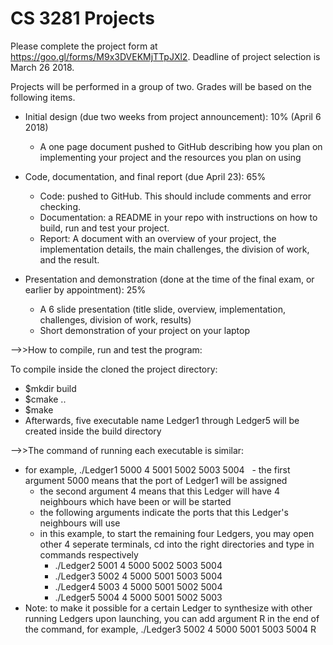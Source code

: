 # CS 3281 Projects

Please complete the project form at https://goo.gl/forms/M9x3DVEKMjTTpJXl2. Deadline of project selection is March 26 2018.

Projects will be performed in a group of two. Grades will be based on the following items.

- Initial design (due two weeks from project announcement): 10%   (April 6 2018)
  - A one page document pushed to GitHub describing how you plan on implementing your project and the resources you plan on using

- Code, documentation, and final report (due April 23): 65%
  - Code: pushed to GitHub. This should include comments and error checking.
  - Documentation: a README in your repo with instructions on how to build, run and test your project.
  - Report: A document with an overview of your project, the implementation details, the main challenges, the division of work, and the result.

- Presentation and demonstration (done at the time of the final exam, or earlier by appointment): 25%
  - A 6 slide presentation (title slide, overview, implementation, challenges, division of work, results)
  - Short demonstration of your project on your laptop


-->>How to compile, run and test the program:

To compile inside the cloned the project directory:
  - $mkdir build
  - $cmake ..
  - $make
  - Afterwards, five executable name Ledger1 through Ledger5 will be created inside the build directory
  
-->>The command of running each executable is similar:
  - for example, ./Ledger1 5000 4 5001 5002 5003 5004
    - the first argument 5000 means that the port of Ledger1 will be assigned
    - the second argument 4 means that this Ledger will have 4 neighbours which have been or will be started
    - the following arguments indicate the ports that this Ledger's neighbours will use
    - in this example, to start the remaining four Ledgers, you may open other 4 seperate terminals, cd into the right directories and type in commands respectively
      - ./Ledger2 5001 4 5000 5002 5003 5004
      - ./Ledger3 5002 4 5000 5001 5003 5004
      - ./Ledger4 5003 4 5000 5001 5002 5004
      - ./Ledger5 5004 4 5000 5001 5002 5003
  - Note: to make it possible for a certain Ledger to synthesize with other running Ledgers upon launching, you can add argument R in the end of the command, for example, ./Ledger3 5002 4 5000 5001 5003 5004 R
